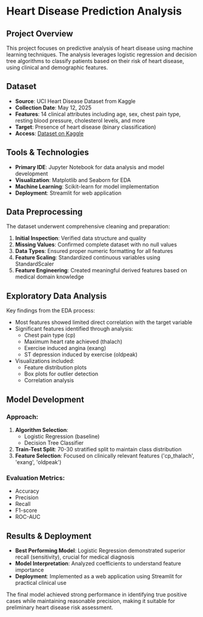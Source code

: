 # Heart Disease Prediction Analysis

## Project Overview
This project focuses on predictive analysis of heart disease using machine learning techniques. The analysis leverages logistic regression and decision tree algorithms to classify patients based on their risk of heart disease, using clinical and demographic features.

## Dataset
- **Source**: UCI Heart Disease Dataset from Kaggle  
- **Collection Date**: May 12, 2025  
- **Features**: 14 clinical attributes including age, sex, chest pain type, resting blood pressure, cholesterol levels, and more  
- **Target**: Presence of heart disease (binary classification)  
- **Access**: [Dataset on Kaggle](https://www.kaggle.com/datasets/mragpavank/heart-diseaseuci)  

## Tools & Technologies
- **Primary IDE**: Jupyter Notebook for data analysis and model development  
- **Visualization**: Matplotlib and Seaborn for EDA  
- **Machine Learning**: Scikit-learn for model implementation  
- **Deployment**: Streamlit for web application  

## Data Preprocessing
The dataset underwent comprehensive cleaning and preparation:  
1. **Initial Inspection**: Verified data structure and quality  
2. **Missing Values**: Confirmed complete dataset with no null values  
3. **Data Types**: Ensured proper numeric formatting for all features  
4. **Feature Scaling**: Standardized continuous variables using StandardScaler  
5. **Feature Engineering**: Created meaningful derived features based on medical domain knowledge  

## Exploratory Data Analysis
Key findings from the EDA process:  
- Most features showed limited direct correlation with the target variable  
- Significant features identified through analysis:  
  - Chest pain type (cp)  
  - Maximum heart rate achieved (thalach)  
  - Exercise induced angina (exang)  
  - ST depression induced by exercise (oldpeak)  
- Visualizations included:  
  - Feature distribution plots  
  - Box plots for outlier detection  
  - Correlation analysis  

## Model Development
### Approach:  
1. **Algorithm Selection**:  
   - Logistic Regression (baseline)  
   - Decision Tree Classifier  
2. **Train-Test Split**: 70-30 stratified split to maintain class distribution  
3. **Feature Selection**: Focused on clinically relevant features ('cp_thalach', 'exang', 'oldpeak')  

### Evaluation Metrics:  
- Accuracy  
- Precision  
- Recall  
- F1-score  
- ROC-AUC  

## Results & Deployment
- **Best Performing Model**: Logistic Regression demonstrated superior recall (sensitivity), crucial for medical diagnosis  
- **Model Interpretation**: Analyzed coefficients to understand feature importance  
- **Deployment**: Implemented as a web application using Streamlit for practical clinical use  

The final model achieved strong performance in identifying true positive cases while maintaining reasonable precision, making it suitable for preliminary heart disease risk assessment.  



